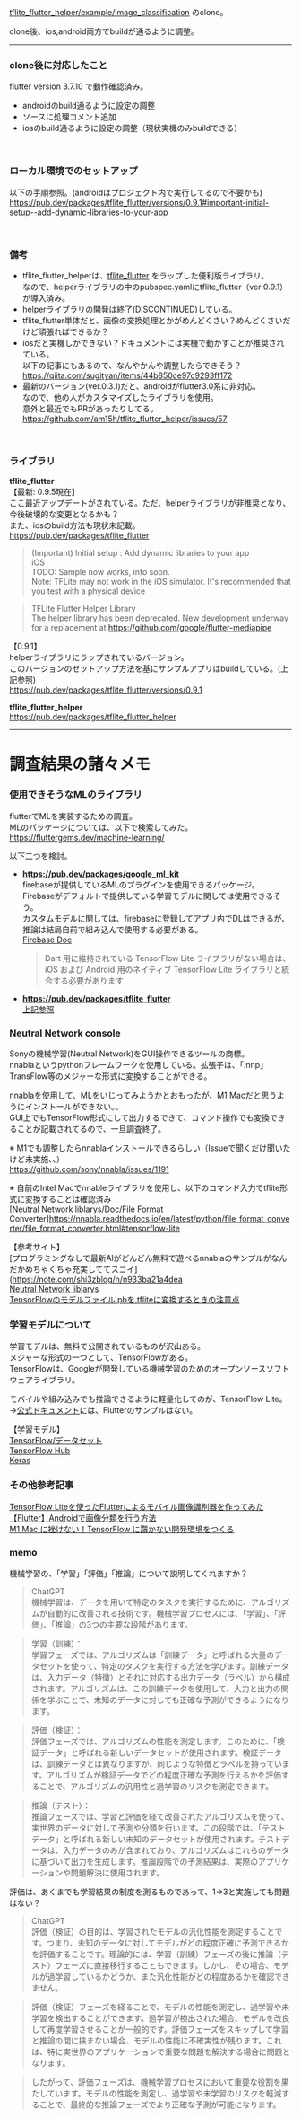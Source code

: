[tflite_flutter_helper/example/image_classification](https://github.com/am15h/tflite_flutter_helper/tree/master/example/image_classification) のclone。

clone後、ios,android両方でbuildが通るように調整。

----------

### clone後に対応したこと
flutter version 3.7.10 で動作確認済み。
- androidのbuild通るように設定の調整
- ソースに処理コメント追加
- iosのbuild通るように設定の調整（現状実機のみbuildできる）

&nbsp;
### ローカル環境でのセットアップ
以下の手順参照。(androidはプロジェクト内で実行してるので不要かも)  
https://pub.dev/packages/tflite_flutter/versions/0.9.1#important-initial-setup--add-dynamic-libraries-to-your-app

&nbsp;
### 備考
- tflite_flutter_helperは、[tflite_flutter]() をラップした便利版ライブラリ。  
なので、helperライブラリの中のpubspec.yamlにtflite_flutter（ver:0.9.1）が導入済み。
- helperライブラリの開発は終了(DISCONTINUED)している。
- tflite_flutter単体だと、画像の変換処理とかがめんどくさい？めんどくさいだけど頑張ればできるか？
- iosだと実機しかできない？ドキュメントには実機で動かすことが推奨されている。  
  以下の記事にもあるので、なんやかんや調整したらできそう？  
  https://qiita.com/sugityan/items/44b850ce97c9293ff172
- 最新のバージョン(ver.0.3.1)だと、androidがflutter3.0系に非対応。  
  なので、他の人がカスタマイズしたライブラリを使用。  
  意外と最近でもPRがあったりしてる。  
  https://github.com/am15h/tflite_flutter_helper/issues/57


&nbsp;
### ライブラリ
**tflite_flutter**  
【最新: 0.9.5現在】  
ここ最近アップデートがされている。ただ、helperライブラリが非推奨となり、今後破壊的な変更となるかも？  
また、iosのbuild方法も現状未記載。  
https://pub.dev/packages/tflite_flutter  

> (Important) Initial setup : Add dynamic libraries to your app   
iOS  
TODO: Sample now works, info soon.  
Note: TFLite may not work in the iOS simulator. It's recommended that you test with a physical device  

> TFLite Flutter Helper Library  
The helper library has been deprecated. New development underway for a replacement at https://github.com/google/flutter-mediapipe  

【0.9.1】  
helperライブラリにラップされているバージョン。  
このバージョンのセットアップ方法を基にサンプルアプリはbuildしている。(上記参照)  
https://pub.dev/packages/tflite_flutter/versions/0.9.1

**tflite_flutter_helper**  
https://pub.dev/packages/tflite_flutter_helper

-------------------

# 調査結果の諸々メモ
### 使用できそうなMLのライブラリ
flutterでMLを実装するための調査。  
MLのパッケージについては、以下で検索してみた。  
https://fluttergems.dev/machine-learning/  

以下二つを検討。  

- **https://pub.dev/packages/google_ml_kit**  
firebaseが提供しているMLのプラグインを使用できるパッケージ。  
Firebaseがデフォルトで提供している学習モデルに関しては使用できるそう。  
カスタムモデルに関しては、firebaseに登録してアプリ内でDLはできるが、推論は結局自前で組み込んで使用する必要がある。  
[Firebase Doc](https://firebase.google.com/docs/ml/flutter/use-custom-models?hl=ja#3_perform_inference_on_input_data)
  > Dart 用に維持されている TensorFlow Lite ライブラリがない場合は、iOS および Android 用のネイティブ TensorFlow Lite ライブラリと統合する必要があります  

- **https://pub.dev/packages/tflite_flutter**  
[上記参照](https://github.com/tsukamoto1783/tflite_flutter_sample/edit/main/README.md#%E5%82%99%E8%80%83)  

### Neutral Network console
Sonyの機械学習(Neutral Network)をGUI操作できるツールの商標。  
nnablaというpythonフレームワークを使用している。拡張子は、「.nnp」  
TransFlow等のメジャーな形式に変換することができる。  

nnablaを使用して、MLをいじってみようかとおもったが、M1 Macだと思うようにインストールができない。。  
GUI上でもTensorFlow形式にして出力するできて、コマンド操作でも変換できることが記載されてるので、一旦調査終了。  

※ M1でも調整したらnnablaインストールできるらしい（Issueで聞くだけ聞いたけど未実施、、）  
https://github.com/sony/nnabla/issues/1191

※ 自前のIntel Macでnnableライブラリを使用し、以下のコマンド入力でtflite形式に変換することは確認済み  
[Neutral Network liblarys/Doc/File Format Converter]https://nnabla.readthedocs.io/en/latest/python/file_format_converter/file_format_converter.html#tensorflow-lite  

【参考サイト】  
[プログラミングなしで最新AIがどんどん無料で遊べるnnablaのサンプルがなんだかめちゃくちゃ充実しててスゴイ](https://note.com/shi3zblog/n/n933ba21a4dea  
[Neutral Network liblarys](https://nnabla.org/ja/)  
[TensorFlowのモデルファイル.pbを.tfliteに変換するときの注意点](https://rightcode.co.jp/blog/information-technology/tensorflow-model-file-conversion-important-point)  

### 学習モデルについて
学習モデルは、無料で公開されているものが沢山ある。  
メジャーな形式の一つとして、TensorFlowがある。  
TensorFlowは、Googleが開発している機械学習のためのオープンソースソフトウェアライブラリ。  

モバイルや組み込みでも推論できるように軽量化してのが、TensorFlow Lite。  
→[公式ドキュメント](https://www.tensorflow.org/?hl=ja)には、Flutterのサンプルはない。

【学習モデル】  
[TensorFlow/データセット](https://www.tensorflow.org/datasets/catalog/overview?hl=ja)  
[TensorFlow Hub](https://tfhub.dev/)  
[Keras](https://keras.io/ja/)  


### その他参考記事
[TensorFlow Liteを使ったFlutterによるモバイル画像識別器を作ってみた](https://future-architect.github.io/articles/20220321a/)  
[【Flutter】Androidで画像分類を行う方法](https://koubou-rei.com/entry/flutter-imgclass)  
[M1 Mac に挫けない！TensorFlow に躓かない開発環境をつくる](https://data.gunosy.io/entry/tensorflow_on_m1)  

### memo
機械学習の、「学習」「評価」「推論」について説明してくれますか？  

> ChatGPT  
機械学習は、データを用いて特定のタスクを実行するために、アルゴリズムが自動的に改善される技術です。機械学習プロセスには、「学習」、「評価」、「推論」の3つの主要な段階があります。  

> 学習（訓練）：  
学習フェーズでは、アルゴリズムは「訓練データ」と呼ばれる大量のデータセットを使って、特定のタスクを実行する方法を学びます。訓練データは、入力データ（特徴）とそれに対応する出力データ（ラベル）から構成されます。アルゴリズムは、この訓練データを使用して、入力と出力の関係を学ぶことで、未知のデータに対しても正確な予測ができるようになります。  

> 評価（検証）：  
評価フェーズでは、アルゴリズムの性能を測定します。このために、「検証データ」と呼ばれる新しいデータセットが使用されます。検証データは、訓練データとは異なりますが、同じような特徴とラベルを持っています。アルゴリズムが検証データでどの程度正確な予測を行えるかを評価することで、アルゴリズムの汎用性と過学習のリスクを測定できます。  

> 推論（テスト）：  
推論フェーズでは、学習と評価を経て改善されたアルゴリズムを使って、実世界のデータに対して予測や分類を行います。この段階では、「テストデータ」と呼ばれる新しい未知のデータセットが使用されます。テストデータは、入力データのみが含まれており、アルゴリズムはこれらのデータに基づいて出力を生成します。推論段階での予測結果は、実際のアプリケーションや問題解決に使用されます。  

評価は、あくまでも学習結果の制度を測るものであって、1→3と実施しても問題はない？

> ChatGPT  
評価（検証）の目的は、学習されたモデルの汎化性能を測定することです。つまり、未知のデータに対してモデルがどの程度正確に予測できるかを評価することです。理論的には、学習（訓練）フェーズの後に推論（テスト）フェーズに直接移行することもできます。しかし、その場合、モデルが過学習しているかどうか、また汎化性能がどの程度あるかを確認できません。  

> 評価（検証）フェーズを経ることで、モデルの性能を測定し、過学習や未学習を検出することができます。過学習が検出された場合、モデルを改良して再度学習させることが一般的です。評価フェーズをスキップして学習と推論の間に挟まない場合、モデルの性能に不確実性が残ります。これは、特に実世界のアプリケーションで重要な問題を解決する場合に問題となります。  

> したがって、評価フェーズは、機械学習プロセスにおいて重要な役割を果たしています。モデルの性能を測定し、過学習や未学習のリスクを軽減することで、最終的な推論フェーズでより正確な予測が可能になります。  
